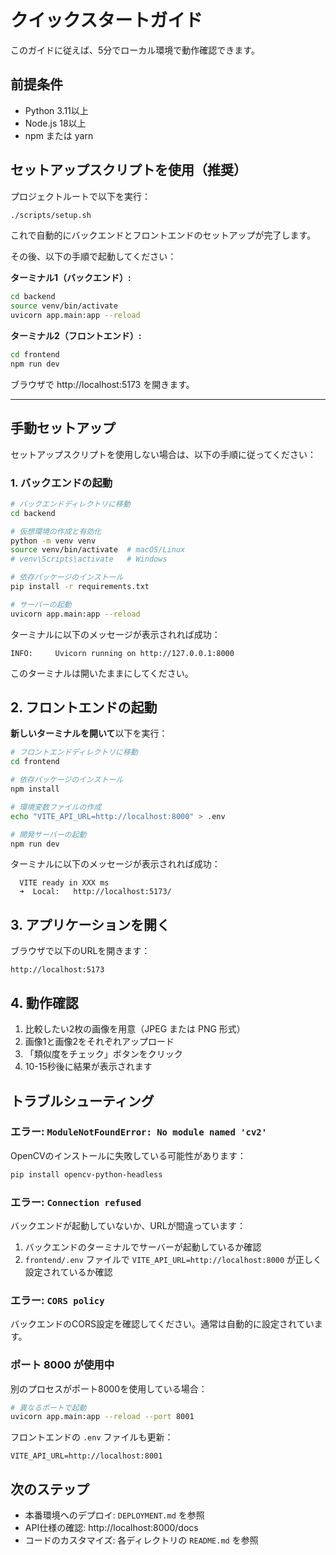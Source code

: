 # クイックスタートガイド

このガイドに従えば、5分でローカル環境で動作確認できます。

## 前提条件

- Python 3.11以上
- Node.js 18以上
- npm または yarn

## セットアップスクリプトを使用（推奨）

プロジェクトルートで以下を実行：

```bash
./scripts/setup.sh
```

これで自動的にバックエンドとフロントエンドのセットアップが完了します。

その後、以下の手順で起動してください：

**ターミナル1（バックエンド）:**
```bash
cd backend
source venv/bin/activate
uvicorn app.main:app --reload
```

**ターミナル2（フロントエンド）:**
```bash
cd frontend
npm run dev
```

ブラウザで http://localhost:5173 を開きます。

---

## 手動セットアップ

セットアップスクリプトを使用しない場合は、以下の手順に従ってください：

### 1. バックエンドの起動

```bash
# バックエンドディレクトリに移動
cd backend

# 仮想環境の作成と有効化
python -m venv venv
source venv/bin/activate  # macOS/Linux
# venv\Scripts\activate   # Windows

# 依存パッケージのインストール
pip install -r requirements.txt

# サーバーの起動
uvicorn app.main:app --reload
```

ターミナルに以下のメッセージが表示されれば成功：
```
INFO:     Uvicorn running on http://127.0.0.1:8000
```

このターミナルは開いたままにしてください。

## 2. フロントエンドの起動

**新しいターミナルを開いて**以下を実行：

```bash
# フロントエンドディレクトリに移動
cd frontend

# 依存パッケージのインストール
npm install

# 環境変数ファイルの作成
echo "VITE_API_URL=http://localhost:8000" > .env

# 開発サーバーの起動
npm run dev
```

ターミナルに以下のメッセージが表示されれば成功：
```
  VITE ready in XXX ms
  ➜  Local:   http://localhost:5173/
```

## 3. アプリケーションを開く

ブラウザで以下のURLを開きます：

```
http://localhost:5173
```

## 4. 動作確認

1. 比較したい2枚の画像を用意（JPEG または PNG 形式）
2. 画像1と画像2をそれぞれアップロード
3. 「類似度をチェック」ボタンをクリック
4. 10-15秒後に結果が表示されます

## トラブルシューティング

### エラー: `ModuleNotFoundError: No module named 'cv2'`

OpenCVのインストールに失敗している可能性があります：

```bash
pip install opencv-python-headless
```

### エラー: `Connection refused`

バックエンドが起動していないか、URLが間違っています：

1. バックエンドのターミナルでサーバーが起動しているか確認
2. `frontend/.env` ファイルで `VITE_API_URL=http://localhost:8000` が正しく設定されているか確認

### エラー: `CORS policy`

バックエンドのCORS設定を確認してください。通常は自動的に設定されています。

### ポート 8000 が使用中

別のプロセスがポート8000を使用している場合：

```bash
# 異なるポートで起動
uvicorn app.main:app --reload --port 8001
```

フロントエンドの `.env` ファイルも更新：
```
VITE_API_URL=http://localhost:8001
```

## 次のステップ

- 本番環境へのデプロイ: `DEPLOYMENT.md` を参照
- API仕様の確認: http://localhost:8000/docs
- コードのカスタマイズ: 各ディレクトリの `README.md` を参照

